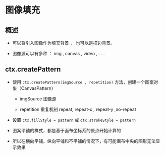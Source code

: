 # 图像填充

## 概述

+ 可以将引入图像作为填充背景 ， 也可以是描边背景。

+ 图像源可以有多种 ： img , canvas , video , . . .

## ctx.createPattern

+ 使用 `ctx.createPattern(imgSource , repetition)` 方法，创建一个图案对象（CanvasPattern）

  + imgSource 图像源

  + repetition 重复机制  repeat, repeat-x , repeat-y ,no-repeat

+ 设置 `ctx.fillStyle = pattern` 或 `ctx.strokeStyle = pattern`

+ 图案平铺的样式，都是基于画布坐标系的原点开始计算的

+ 所以在横向平铺，纵向平铺和不平铺的情况下，有可能画布中央的图形无法显示效果
